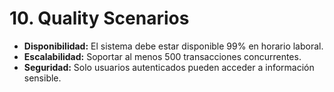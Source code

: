 # 10. Quality Scenarios

- **Disponibilidad:** El sistema debe estar disponible 99% en horario laboral.
- **Escalabilidad:** Soportar al menos 500 transacciones concurrentes.
- **Seguridad:** Solo usuarios autenticados pueden acceder a información sensible.
